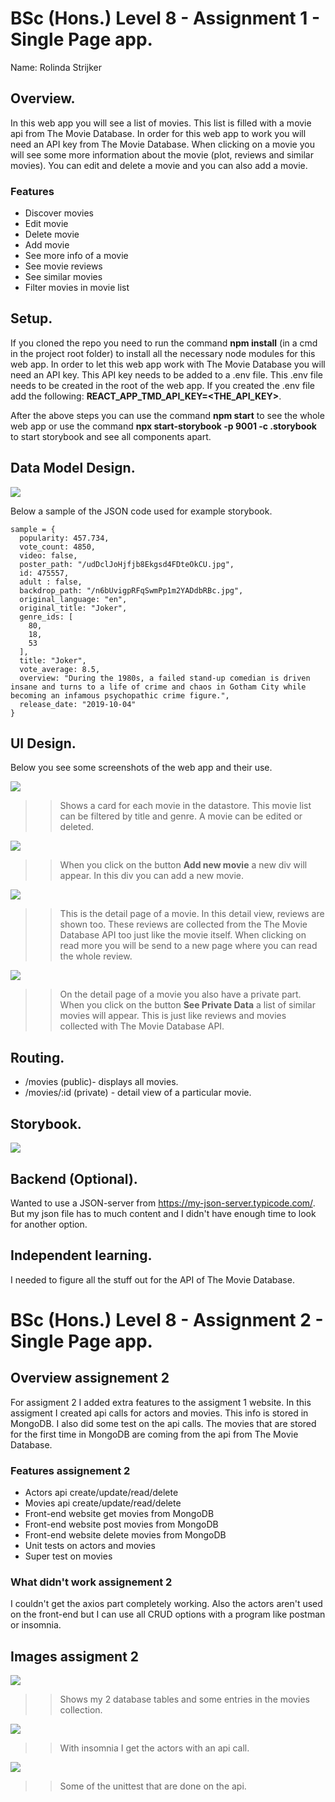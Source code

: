 # BSc (Hons.) Level 8 - Assignment 1 - Single Page app.

Name: Rolinda Strijker

## Overview.

In this web app you will see a list of movies. This list is filled with a movie api from The Movie Database. In order for this web app to work you will need an API key from The Movie Database. When clicking on a movie you will see some more information about the movie (plot, reviews and similar movies). You can edit and delete a movie and you can also add a movie.

### Features

- Discover movies
- Edit movie
- Delete movie
- Add movie
- See more info of a movie
- See movie reviews
- See similar movies
- Filter movies in movie list

## Setup.

If you cloned the repo you need to run the command **npm install** (in a cmd in the project root folder) to install all the necessary node modules for this web app.
In order to let this web app work with The Movie Database you will need an API key. This API key needs to be added to a .env file. This .env file needs to be created in the root of the web app. If you created the .env file add the following: **REACT_APP_TMD_API_KEY=<THE_API_KEY>**.

After the above steps you can use the command **npm start** to see the whole web app or use the command **npx start-storybook -p 9001 -c .storybook** to start storybook and see all components apart.

## Data Model Design.

![][model]

Below a sample of the JSON code used for example storybook.

~~~
sample = {
  popularity: 457.734,
  vote_count: 4850,
  video: false,
  poster_path: "/udDclJoHjfjb8Ekgsd4FDteOkCU.jpg",
  id: 475557,
  adult : false,
  backdrop_path: "/n6bUvigpRFqSwmPp1m2YADdbRBc.jpg",
  original_language: "en",
  original_title: "Joker",
  genre_ids: [
    80,
    18,
    53
  ],
  title: "Joker",
  vote_average: 8.5,
  overview: "During the 1980s, a failed stand-up comedian is driven insane and turns to a life of crime and chaos in Gotham City while becoming an infamous psychopathic crime figure.",
  release_date: "2019-10-04"
}
~~~
## UI Design.

Below you see some screenshots of the web app and their use.

![][main]

>> Shows a card for each movie in the datastore. This movie list can be filtered by title and genre. A movie can be edited or deleted. 

![][addMovie]

>> When you click on the button **Add new movie** a new div will appear. In this div you can add a new movie.

![][detail]

>> This is the detail page of a movie. In this detail view, reviews are shown too. These reviews are collected from the The Movie Database API too just like the movie itself. When clicking on read more you will be send to a new page where you can read the whole review.

![][detailSimilar]

>> On the detail page of a movie you also have a private part. When you click on the button **See Private Data** a list of similar movies will appear. This is just like reviews and movies collected with The Movie Database API.

## Routing.

- /movies (public)- displays all movies.
- /movies/:id (private) - detail view of a particular movie.

## Storybook.

![][stories]

## Backend (Optional).

Wanted to use a JSON-server from https://my-json-server.typicode.com/. But my json file has to much content and I didn't have enough time to look for another option.

## Independent learning.

I needed to figure all the stuff out for the API of The Movie Database.

[model]: ./img/model.png
[main]: ./img/main.png
[addMovie]: ./img/addMovie.PNG
[detail]: ./img/detail.png
[detailSimilar]: ./img/detailSimilar.png
[stories]: ./img/stories.png


# BSc (Hons.) Level 8 - Assignment 2 - Single Page app.

## Overview assignement 2

For assigment 2 I added extra features to the assigment 1 website. In this assigment I created api calls for actors and movies. This info is stored in MongoDB. I also did some test on the api calls. The movies that are stored for the first time in MongoDB are coming from the api from The Movie Database.

### Features assignement 2

- Actors api create/update/read/delete
- Movies api create/update/read/delete
- Front-end website get movies from MongoDB
- Front-end website post movies from MongoDB
- Front-end website delete movies from MongoDB
- Unit tests on actors and movies
- Super test on movies

### What didn't work assignement 2
I couldn't get the axios part completely working.
Also the actors aren't used on the front-end but I can use all CRUD options with a program like postman or insomnia.

## Images assigment 2

![][mongodb]

>> Shows my 2 database tables and some entries in the movies collection.

![][insomnia]

>> With insomnia I get the actors with an api call.

![][unittest]

>> Some of the unittest that are done on the api.




[mongodb]: ./img/mongodb.PNG
[insomnia]: ./img/insomnia.PNG
[unittest]: ./img/unittest.PNG